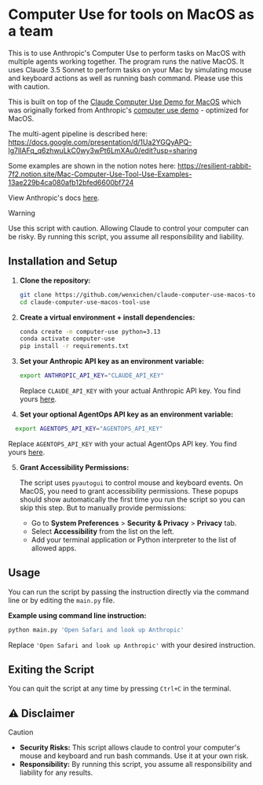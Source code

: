 # Computer Use for tools on MacOS as a team

This is to use Anthropic's Computer Use to perform tasks on MacOS with multiple agents working together. The program runs the native MacOS. It uses Claude 3.5 Sonnet to perform tasks on your Mac by simulating mouse and keyboard actions as well as running bash command. Please use this with caution. 

This is built on top of the [Claude Computer Use Demo for MacOS](https://github.com/PallavAg/claude-computer-use-macos) which was originally forked from Anthropic's [computer use demo](https://github.com/anthropics/anthropic-quickstarts/tree/main/computer-use-demo) - optimized for MacOS.

The multi-agent pipeline is described here: https://docs.google.com/presentation/d/1Ua2YGQyAPQ-lg7lIAFq_q6zhwuLkC0wy3wPt6LmXAu0/edit?usp=sharing

Some examples are shown in the notion notes here: https://resilient-rabbit-7f2.notion.site/Mac-Computer-Use-Tool-Use-Examples-13ae229b4ca080afb12bfed6600bf724

View Anthropic's docs [here](https://docs.anthropic.com/en/docs/build-with-claude/computer-use).

> [!WARNING]  
> Use this script with caution. Allowing Claude to control your computer can be risky. By running this script, you assume all responsibility and liability.

## Installation and Setup

1. **Clone the repository:**

   ```bash
   git clone https://github.com/wenxichen/claude-computer-use-macos-tool-use.git
   cd claude-computer-use-macos-tool-use
   ```

2. **Create a virtual environment + install dependencies:**

   ```bash
   conda create -n computer-use python=3.13
   conda activate computer-use
   pip install -r requirements.txt
   ```

3. **Set your Anthropic API key as an environment variable:**

   ```bash
   export ANTHROPIC_API_KEY="CLAUDE_API_KEY"
   ```

   Replace `CLAUDE_API_KEY` with your actual Anthropic API key. You find yours [here](https://console.anthropic.com/settings/keys).

4. **Set your optional AgentOps API key as an environment variable:**

 ```bash
   export AGENTOPS_API_KEY="AGENTOPS_API_KEY"
   ```

   Replace `AGENTOPS_API_KEY` with your actual AgentOps API key. You find yours [here](https://app.agentops.ai/settings/projects).

5. **Grant Accessibility Permissions:**

   The script uses `pyautogui` to control mouse and keyboard events. On MacOS, you need to grant accessibility permissions. These popups should show automatically the first time you run the script so you can skip this step. But to manually provide permissions:

   - Go to **System Preferences** > **Security & Privacy** > **Privacy** tab.
   - Select **Accessibility** from the list on the left.
   - Add your terminal application or Python interpreter to the list of allowed apps.

## Usage

You can run the script by passing the instruction directly via the command line or by editing the `main.py` file.

**Example using command line instruction:**

```bash
python main.py 'Open Safari and look up Anthropic'
```

Replace `'Open Safari and look up Anthropic'` with your desired instruction.

## Exiting the Script

You can quit the script at any time by pressing `Ctrl+C` in the terminal.

## ⚠ Disclaimer

> [!CAUTION]
> - **Security Risks:** This script allows claude to control your computer's mouse and keyboard and run bash commands. Use it at your own risk.
> - **Responsibility:** By running this script, you assume all responsibility and liability for any results.
